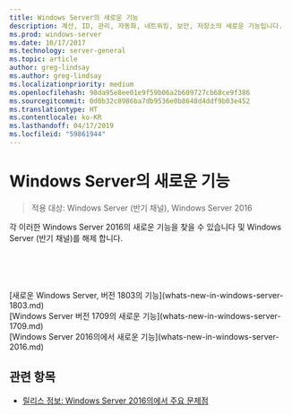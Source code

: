 ```yaml
---
title: Windows Server의 새로운 기능
description: 계산, ID, 관리, 자동화, 네트워킹, 보안, 저장소의 새로운 기능입니다.
ms.prod: windows-server
ms.date: 10/17/2017
ms.technology: server-general
ms.topic: article
author: greg-lindsay
ms.author: greg-lindsay
ms.localizationpriority: medium
ms.openlocfilehash: 98da95e8ee01e9f59b06a2b609727cb68ce9f386
ms.sourcegitcommit: 0d0b32c8986ba7db9536e0b8648d4ddf9b03e452
ms.translationtype: HT
ms.contentlocale: ko-KR
ms.lasthandoff: 04/17/2019
ms.locfileid: "59861944"
---
```

# <a name="whats-new-in-windows-server"></a>Windows Server의 새로운 기능

>적용 대상: Windows Server (반기 채널), Windows Server 2016

각 이러한 Windows Server 2016의 새로운 기능을 찾을 수 있습니다 및 Windows Server (반기 채널)를 해제 합니다.  
   
<br>
<br>
<br>
<br>
[새로운 Windows Server, 버전 1803의 기능](whats-new-in-windows-server-1803.md)
<br>
[Windows Server 버전 1709의 새로운 기능](whats-new-in-windows-server-1709.md)<BR>
[Windows Server 2016의에서 새로운 기능](whats-new-in-windows-server-2016.md)



## <a name="see-also"></a>관련 항목  
-   [릴리스 정보: Windows Server 2016의에서 주요 문제점](Windows-Server-2016-GA-Release-Notes.md)  


